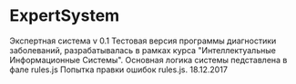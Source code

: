 # ExpertSystem
Экспертная система v 0.1
Тестовая версия программы диагностики заболеваний, разрабатывалась в рамках курса "Интеллектуальные Информационные Системы".
Основная логика системы педставлена в фале rules.js
Попытка правки ошибок rules.js. 18.12.2017
